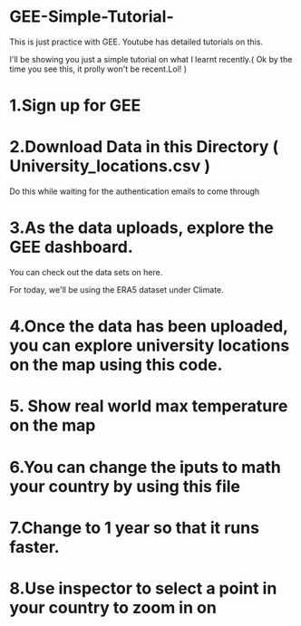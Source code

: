 # GEE-Simple-Tutorial-
This is just practice with GEE. Youtube has detailed tutorials on this.

I'll be showing you just a simple tutorial on what I learnt recently.( Ok by the time you see this, it prolly won't be recent.Lol! )

# 1.Sign up for GEE

# 2.Download Data in this Directory ( University_locations.csv )
Do this while waiting for the authentication emails to come through

# 3.As the data uploads, explore the GEE dashboard.
You can check out the data sets on here.

For today, we'll be using the ERA5 dataset under Climate.

# 4.Once the data has been uploaded, you can explore university locations on the map using this code.

# 5. Show real world max temperature on the map

# 6.You can change the iputs to math your country by using this file

# 7.Change to 1 year so that it runs faster.

# 8.Use inspector to select a point in your country to zoom in on
 



